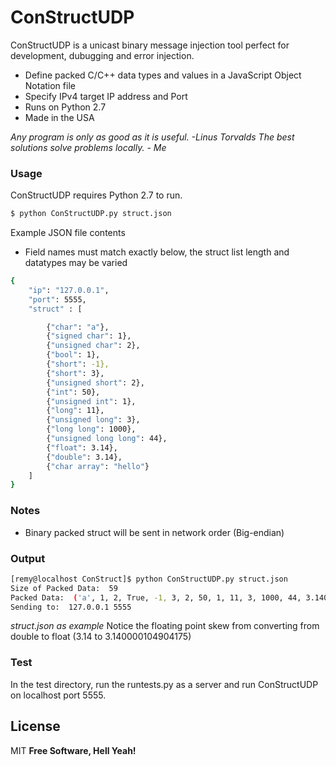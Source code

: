 # ConStructUDP

ConStructUDP is a unicast binary message injection tool perfect for development, dubugging and error injection.

  - Define packed C/C++ data types and values in a JavaScript Object Notation file
  - Specify IPv4 target IP address and Port
  - Runs on Python 2.7
  - Made in the USA

*Any program is only as good as it is useful. -Linus Torvalds* 
*The best solutions solve problems locally. - Me* 

### Usage

ConStructUDP requires Python 2.7 to run.

```sh
$ python ConStructUDP.py struct.json
```
Example JSON file contents

- Field names must match exactly below, the struct list length and datatypes may be varied

```sh
{   
    "ip": "127.0.0.1",
    "port": 5555,
    "struct" : [

        {"char": "a"},
        {"signed char": 1},
        {"unsigned char": 2},
        {"bool": 1},
        {"short": -1},
        {"short": 3},
        {"unsigned short": 2},
        {"int": 50},
        {"unsigned int": 1},
        {"long": 11},
        {"unsigned long": 3},
        {"long long": 1000},
        {"unsigned long long": 44},
        {"float": 3.14},
        {"double": 3.14},
        {"char array": "hello"}
    ]
}
```

### Notes
- Binary packed struct will be sent in network order (Big-endian)

### Output
```sh
[remy@localhost ConStruct]$ python ConStructUDP.py struct.json 
Size of Packed Data:  59
Packed Data:  ('a', 1, 2, True, -1, 3, 2, 50, 1, 11, 3, 1000, 44, 3.140000104904175, 3.14, 'hello')
Sending to:  127.0.0.1 5555
```
*struct.json as example*
Notice the floating point skew from converting from double to float (3.14 to 3.140000104904175) 

### Test
In the test directory, run the runtests.py as a server and run ConStructUDP on localhost port 5555. 

License
----

MIT
**Free Software, Hell Yeah!**
